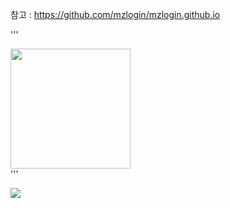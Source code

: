 참고 : https://github.com/mzlogin/mzlogin.github.io

'''
<div><img width="192px" height="192px" src="https://mazhuang.org/assets/images/qrcode.jpg"/></div>
'''

![](/images/blog/1024-gold.png)